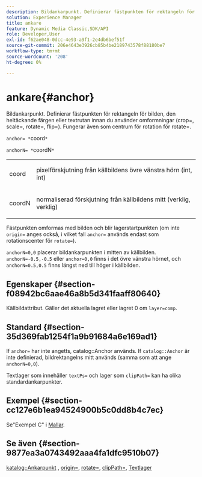 ```yaml
---
description: Bildankarpunkt. Definierar fästpunkten för rektangeln för bilden, den heltäckande färgen eller textrutan innan du använder omformningar (crop=, scale=, rotate=, flip=). Fungerar även som centrum för rotation för rotate=.
solution: Experience Manager
title: ankare
feature: Dynamic Media Classic,SDK/API
role: Developer,User
exl-id: f62ae048-0dcc-4e93-a9f1-2e4db6bef51f
source-git-commit: 206e4643e3926cb85b4be2189743578f88180be7
workflow-type: tm+mt
source-wordcount: '208'
ht-degree: 0%

---
```


# ankare{#anchor}

Bildankarpunkt. Definierar fästpunkten för rektangeln för bilden, den heltäckande färgen eller textrutan innan du använder omformningar (crop=, scale=, rotate=, flip=). Fungerar även som centrum för rotation för rotate=.

`anchor= *`coord`*`

`anchorN= *`coordN`*`

<table id="simpletable_3ED1CD0BF473439FA1132FC84B4452A8"> 
 <tr class="strow"> 
  <td class="stentry"> <p><span class="codeph"> <span class="varname"> coord</span> </span> </p> </td> 
  <td class="stentry"> <p>pixelförskjutning från källbildens övre vänstra hörn (int, int) </p></td> 
 </tr> 
 <tr class="strow"> 
  <td class="stentry"> <p><span class="codeph"> <span class="varname"> coordN</span> </span> </p> </td> 
  <td class="stentry"> <p>normaliserad förskjutning från källbildens mitt (verklig, verklig) </p></td> 
 </tr> 
</table>

Fästpunkten omformas med bilden och blir lagerstartpunkten (om inte `origin=` anges också, i vilket fall `anchor=` används endast som rotationscenter för `rotate=`).

`anchorN=0,0` placerar bildankarpunkten i mitten av källbilden. `anchorN=-0.5,-0.5` eller `anchor=0,0` finns i det övre vänstra hörnet, och `anchorN=0.5,0.5` finns längst ned till höger i källbilden.

## Egenskaper {#section-f08942bc6aae46a8b5d341faaff80640}

Källbildattribut. Gäller det aktuella lagret eller lagret 0 om `layer=comp`.

## Standard {#section-35d369fab1254f1a9b91684a6e169ad1}

If `anchor=` har inte angetts, catalog::Anchor används. If `catalog::Anchor` är inte definierad, bildrektangelns mitt används (samma som att ange `anchorN=0,0`).

Textlager som innehåller `textPs=` och lager som `clipPath=` kan ha olika standardankarpunkter.

## Exempel {#section-cc127e6b1ea94524900b5c0dd8b4c7ec}

Se&quot;Exempel C&quot; i [Mallar](../../../../../is-api/http-ref/image-serving-api-ref/c-http-protocol-reference/c-templates/c-templates.md#concept-3cd2d2adae0e41b2979b9640244d4d3e).

## Se även {#section-9877ea3a0743492aaa4fa1dfc9510b07}

[katalog::Ankarpunkt](/help/aem-is-ir-api/is-api/image-catalog/image-serving-api-ref/c-image-catalog-reference/c-image-svg-data-reference/c-image-data-reference/r-anchor-cat.md) , [origin=](../../../../../is-api/http-ref/image-serving-api-ref/c-http-protocol-reference/c-command-reference/r-origin.md#reference-e11c7ac06e2240cc884c3fec98f05138), [rotate=](../../../../../is-api/http-ref/image-serving-api-ref/c-http-protocol-reference/c-command-reference/r-rotate.md#reference-12abb086635546ec9ec2e1a793dc1096), [clipPath=](../../../../../is-api/http-ref/image-serving-api-ref/c-http-protocol-reference/c-command-reference/r-clippath.md#reference-8139b1b52dc54749b51b109521ddf83d), [Textlager](../../../../../is-api/http-ref/image-serving-api-ref/c-http-protocol-reference/c-text-formatting/r-text-layers.md#reference-47e78cfb18134db5ab09e17af14a6a8f)
